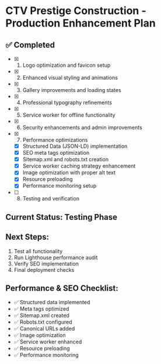 # CTV Prestige Construction - Production Enhancement Plan

## ✅ Completed
- [x] 1. Logo optimization and favicon setup
- [x] 2. Enhanced visual styling and animations  
- [x] 3. Gallery improvements and loading states
- [x] 4. Professional typography refinements
- [x] 5. Service worker for offline functionality
- [x] 6. Security enhancements and admin improvements
- [x] 7. Performance optimizations
  - [x] Structured Data (JSON-LD) implementation
  - [x] SEO meta tags optimization
  - [x] Sitemap.xml and robots.txt creation
  - [x] Service worker caching strategy enhancement
  - [x] Image optimization with proper alt text
  - [x] Resource preloading
  - [x] Performance monitoring setup
- [ ] 8. Testing and verification

## Current Status: Testing Phase

## Next Steps:
1. Test all functionality
2. Run Lighthouse performance audit
3. Verify SEO implementation
4. Final deployment checks

## Performance & SEO Checklist:
- ✅ Structured data implemented
- ✅ Meta tags optimized
- ✅ Sitemap.xml created
- ✅ Robots.txt configured
- ✅ Canonical URLs added
- ✅ Image optimization
- ✅ Service worker enhanced
- ✅ Resource preloading
- ✅ Performance monitoring
